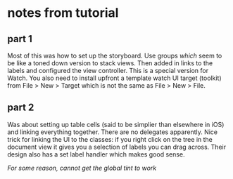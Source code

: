 # notes from tutorial 
## part 1

Most of this was how to set up the storyboard. Use groups _which_ seem to be like a toned down version to stack views. Then added
in links to the labels and configured the view controller. This is a special version for Watch. You also need to install upfront 
a template watch UI target (toolkit) from File > New > Target which is not the same as File > New > File.

## part 2

Was about setting up table cells (said to be simplier than elsewhere in iOS) and linking everything together. There are no delegates apparently. Nice trick for linking the UI to the classes: if you right click on the tree in the document view it gives you a selection of labels you can drag across. Their design also has a set label handler which makes good sense.

_For some reason, cannot get the global tint to work_

